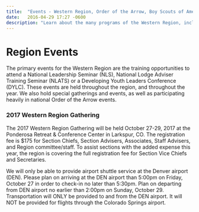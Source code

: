 ```yaml
---
title:  "Events - Western Region, Order of the Arrow, Boy Scouts of America"
date:   2016-04-29 17:27 -0600
description: "Learn about the many programs of the Western Region, including awards, events and training opportunities."
---
```


# Region Events

The primary events for the Western Region are the training opportunities to attend a National Leadership Seminar (NLS), National Lodge Adviser Training Seminar (NLATS) or a Developing Youth Leaders Conference (DYLC). These events are held throughout the region, and throughout the year. We also hold special gatherings and events, as well as participating heavily in national Order of the Arrow events.

### 2017 Western Region Gathering

The 2017 Western Region Gathering will be held October 27-29, 2017 at the Ponderosa Retreat & Conference Center in Larkspur, CO. The registration fee is $175 for Section Chiefs, Section Advisers, Associates, Staff Advisers, and Region committee/staff.  To assist sections with the added expense this year, the region is covering the full registration fee for Section Vice Chiefs and Secretaries.

We will only be able to provide airport shuttle service at the Denver airport (DEN). Please plan on arriving at the DEN airport than 5:00pm on Friday, October 27 in order to check-in no later than 5:30pm. Plan on departing from DEN airport no earlier than 2:00pm on Sunday, October 29. Transportation will ONLY be provided to and from the DEN airport. It will NOT be provided for flights through the Colorado Springs airport.
